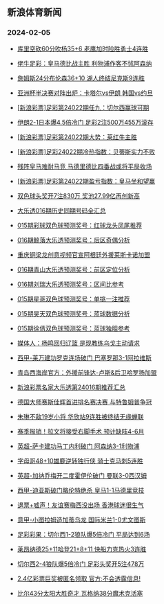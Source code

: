 ## 新浪体育新闻 
### 2024-02-05

+ [库里空砍60分吹杨35+6 老鹰加时险胜勇士4连胜](https://sports.sina.com.cn/basketball/nba/2024-02-04/doc-inafvwwp8712330.shtml)

+ [佬牛足彩：皇马德比战主胜 利物浦作客不怵阿森纳](https://sports.sina.com.cn/l/2024-02-04/doc-inafvsqq2054941.shtml)

+ [詹姆斯24分布伦森36+10 湖人终结尼克斯9连胜](https://sports.sina.com.cn/basketball/nba/2024-02-04/doc-inafvwwh4449445.shtml)

+ [亚洲杯半决赛对阵出炉：卡塔尔vs伊朗 韩国vs约旦](https://sports.sina.com.cn/china/asia/2024-02-04/doc-inafvnhn4663906.shtml)

+ [[新浪彩票]足彩第24022期任九：切尔西赢球可期](https://sports.sina.com.cn/l/2024-02-04/doc-inafuvkz9285571.shtml)

+ [伊朗2-1日本爆4.5倍冷门 足彩2注500万455万滚存](https://sports.sina.com.cn/l/2024-02-04/doc-inafvnhn4658715.shtml)

+ [[新浪彩票]足彩第24022期大势：莱红牛主胜](https://sports.sina.com.cn/l/2024-02-04/doc-inafuvky2508110.shtml)

+ [[新浪彩票]足彩24022期冷热指数：贝蒂斯实力不败](https://sports.sina.com.cn/l/2024-02-04/doc-inafuvky2509116.shtml)

+ [残阵皇马难耐马竞 马德里德比四番战或将平局收场](https://sports.sina.com.cn/l/2024-02-04/doc-inafvsqr8837677.shtml)

+ [[新浪彩票]足彩第24022期盈亏指数：皇马坐和望赢](https://sports.sina.com.cn/l/2024-02-04/doc-inafuvky2508877.shtml)

+ [双色球头奖开7注830万 奖池27.99亿再创新高](https://sports.sina.com.cn/l/2024-02-04/doc-inafwyiu3928187.shtml)

+ [大乐透016期历史同期号码全汇总](https://sports.sina.com.cn/l/2024-02-04/doc-inafwini8499628.shtml)

+ [015期彩球双色球预测奖号：红球龙头凤尾推荐](https://sports.sina.com.cn/l/2024-02-04/doc-inafwina4260599.shtml)

+ [016期鲸落大乐透预测奖号：后区奇偶分析](https://sports.sina.com.cn/l/2024-02-04/doc-inafwine8799219.shtml)

+ [重庆铜梁龙创意视频官宣阿根廷外援莱斯卡诺加盟](https://sports.sina.com.cn/china/b/2024-02-04/doc-inafwceh8893583.shtml)

+ [016期青山大乐透预测奖号：前区定位分析](https://sports.sina.com.cn/l/2024-02-04/doc-inafwini8514021.shtml)

+ [016期刘瑞大乐透预测奖号：区间比参考](https://sports.sina.com.cn/l/2024-02-04/doc-inafwinh1729398.shtml)

+ [015期星哥双色球预测奖号：单挑一注推荐](https://sports.sina.com.cn/l/2024-02-04/doc-inafwini8525771.shtml)

+ [015期昊天双色球预测奖号：蓝球数据分析](https://sports.sina.com.cn/l/2024-02-04/doc-inafwina4258871.shtml)

+ [015期徐倩双色球预测奖号：蓝球独胆参考](https://sports.sina.com.cn/l/2024-02-04/doc-inafwinh1749293.shtml)

+ [媒体人：杨鸣回归辽篮 是现教练乌戈主动请求](https://sports.sina.com.cn/basketball/cba/2024-02-04/doc-inafwtzy8593299.shtml)

+ [西甲-莱万建功罗克连场破门 巴塞罗那3-1阿拉维斯](https://sports.sina.com.cn/g/laliga/2024-02-04/doc-inafvnht8939173.shtml)

+ [青岛西海岸官方：外援前锋达-卢斯&后卫哈罗扬加盟](https://sports.sina.com.cn/china/j/2024-02-04/doc-inafwpuf8413634.shtml)

+ [新浪彩票名家大乐透第24016期推荐汇总](https://sports.sina.com.cn/l/2024-02-04/doc-inafwine8807844.shtml)

+ [德国大师赛斯佳辉首进排名赛决赛 与特鲁姆普争冠](https://sports.sina.com.cn/others/snooker/2024-02-04/doc-inafvsqk4541955.shtml)

+ [朱琳不敌19岁小将 华欣站9连胜被终结无缘蝉联](https://sports.sina.com.cn/tennis/china/2024-02-04/doc-inafwtzw4034733.shtml)

+ [赛季报销！拉文将接受右脚手术 预计缺阵4-6月](https://sports.sina.com.cn/basketball/nba/2024-02-04/doc-inafvsqr8817995.shtml)

+ [英超-萨卡建功马丁内利破门 阿森纳3-1利物浦](https://sports.sina.com.cn/g/pl/2024-02-05/doc-inafxvpn8011689.shtml)

+ [字母哥48+10雄鹿逆转独行侠 骑士克马刺5连胜](https://sports.sina.com.cn/basketball/nba/2024-02-04/doc-inafvwwk9008234.shtml)

+ [英超-加纳乔梅开二度霍伊伦破门 曼联3-0西汉姆](https://sports.sina.com.cn/g/pl/2024-02-05/doc-inafxvpn8013991.shtml)

+ [西甲-迪亚斯破门略伦特绝杀 皇马1-1马德里竞技](https://sports.sina.com.cn/g/laliga/2024-02-05/doc-inafxvpr7735776.shtml)

+ [退票+嘘声！友谊赛梅西没出场 香港球迷很生气](https://sports.sina.com.cn/china/2024-02-05/doc-inafxvpr7746279.shtml)

+ [意甲-小图拉姆造加蒂乌龙 国际米兰1-0尤文图斯](https://sports.sina.com.cn/g/seriea/2024-02-05/doc-inafxvpr7737421.shtml)

+ [足彩彩果：切尔西1-2狼队爆5倍冷门 平局达到6场](https://sports.sina.com.cn/l/2024-02-05/doc-inafxvpn8009071.shtml)

+ [莱昂纳德25+11哈登21+8+11 快船力克热火3连胜](https://sports.sina.com.cn/basketball/nba/2024-02-05/doc-inafxvpk3480826.shtml)

+ [切尔西2-4狼队爆5倍冷门 足彩头奖开5注478万](https://sports.sina.com.cn/l/2024-02-05/doc-inafxvpn8009071.shtml)

+ [2.4亿彩票巨奖被匿名领取 官方:不会透露信息!](https://sports.sina.com.cn/l/2024-02-05/doc-inafxrfq8138214.shtml)

+ [比尔43分太阳大胜奇才 瓦格纳38分魔术克活塞](https://sports.sina.com.cn/basketball/nba/2024-02-05/doc-inafxvpq0973320.shtml)

